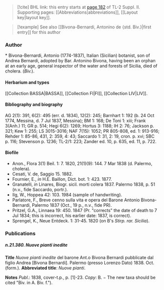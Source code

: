 > [!cite] BHL link: this entry starts at [page 182](https://www.biodiversitylibrary.org/item/103859#page/192/mode/1up) of TL-2 Suppl. II.
> Supporting pages: [[Abbreviations|abbreviations]], [[Layout key|layout key]].

> [!example] See also [[Bivona-Bernardi, Antonino de {std. Biv.}|first entry]] for this author

### Author

\* Bivona-Bernardi, Antonio (1774-1837), Italian (Sicilian) botanist, son of Andrea Bernardi, adopted by Bar. Antonino Bivona, having been an orphan at an early age, general inspector of the water and forests of Sicilia, died of cholera. (*Biv.*).

#### Herbarium and types

[[Collection BASSA|BASSA]], [[Collection FI|FI]], [[Collection LIV|LIV]].

#### Bibliography and biography

AG 2(1): 391, 6(2): 495 (err. d. 1834), 12(2): 245; Barnhart 1: 192 (b. 24 Oct 1774, Messina, d. 7 Jul 1837, Messina); BM 1: 168; De Toni 1: xiii; Frank 3(Anh.) 11; GR p. 514; Hegi 6(2): 1269; Hortus 3: 1188; IH 2: 76; Jackson p. 321; Kew 1: 255; LS 3015-3016; NAF 7(15): 1052; PR 805-808, ed. 1: 913-916; Rehder 1: 85-86, 431, 2: 359, 4: 43; Saccardo 1: 31, 2: 19, cron. p. xvi; SBC p. 116; Stevenson p. 1236; TL-2/1: 223; Zander ed. 10, p. 635, ed. 11, p. 722.

#### Biofile

- Anon., Flora 3(1) Beil. 1: 7. 1820, 21(1)(9): 144. 7 Mar 1838 (d. Palermo, cholera).
- Cesati, V. de, Saggio 15. 1882.
- Fournier, E., *in* H.E. Baillon, Dict. bot. 1: 423. 1877.
- Granatelli, *in* Linares, Biogr. sicil. morti colera 1837. Palermo 1838, p. 51 (n.v., fide Saccardo, portr.).
- Ilg, W., Hoppea 42: 103. 1984 (sample of handwriting).
- Parlatore, F., Breve cenno sulla vita e opera del Barone Antonio Bivona-Bernardi, Palermo 1837 (Oct., 19 p., n.v., fide PR).
- Pritzel, G.A., Linnaea 19: 450. 1847 (Pr. "corrects" the date of death to 7 Jul 1834; this is incorrect, his earlier date: 1837, is correct).
- Sprengel, K., Neue Entdeck. 1: 31-45. 1820 (on B's *Stirp. rar. Sicilia*).

### Publications

##### n.21.380. Nuove pianti inedite

**Title**
*Nuove pianti inedite* del barone Ant.o Bivona Bernardi pubblicate dal figlio Andrea \[Bivona Bernardi\]. Palermo (presso Lorenzo Dato) 1838. Oct. (form.).
**Abbreviated title**: *Nuove pianti*.

**Notes**
*Publ*.: 1838, cover-t.p., p. \[1\]-23. *Copy*: B. − The new taxa should be cited "Biv. in A. Biv. f.").

